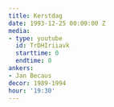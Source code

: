 ```yaml
---
title: Kerstdag
date: 1993-12-25 00:00:00 Z
media:
- type: youtube
  id: TrDHIriiavk
  starttime: 0
  endtime: 0
ankers:
- Jan Becaus
decor: 1989-1994
hour: '19:30'
---
```

